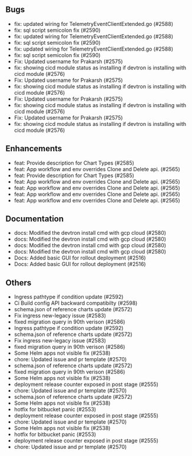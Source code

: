 ## Bugs
- fix: updated wiring for TelemetryEventClientExtended.go (#2588)
- fix: sql script semicolon fix (#2590)
- fix: updated wiring for TelemetryEventClientExtended.go (#2588)
- fix: sql script semicolon fix (#2590)
- fix: updated wiring for TelemetryEventClientExtended.go (#2588)
- fix: sql script semicolon fix (#2590)
- Fix: Updated username for Prakarsh (#2575)
- fix: showing cicd module status as installing if devtron is installing with cicd module (#2576)
- Fix: Updated username for Prakarsh (#2575)
- fix: showing cicd module status as installing if devtron is installing with cicd module (#2576)
- Fix: Updated username for Prakarsh (#2575)
- fix: showing cicd module status as installing if devtron is installing with cicd module (#2576)
- Fix: Updated username for Prakarsh (#2575)
- fix: showing cicd module status as installing if devtron is installing with cicd module (#2576)
## Enhancements
- feat: Provide description for Chart Types (#2585)
- feat: App workflow and env overrides Clone and Delete api. (#2565)
- feat: Provide description for Chart Types (#2585)
- feat: App workflow and env overrides Clone and Delete api. (#2565)
- feat: App workflow and env overrides Clone and Delete api. (#2565)
- feat: App workflow and env overrides Clone and Delete api. (#2565)
- feat: App workflow and env overrides Clone and Delete api. (#2565)
## Documentation
- docs: Modified the devtron install cmd with gcp cloud (#2580)
- docs: Modified the devtron install cmd with gcp cloud (#2580)
- docs: Modified the devtron install cmd with gcp cloud (#2580)
- docs: Modified the devtron install cmd with gcp cloud (#2580)
- Docs: Added basic GUI for rollout deployment (#2516)
- Docs: Added basic GUI for rollout deployment (#2516)
## Others
- Ingress pathtype if condition update (#2592)
- Ci Build config API backward compatibilty (#2598)
- schema.json of reference charts update  (#2572)
- Fix ingress new-legacy issue (#2583)
- fixed migration query in 90th verison (#2586)
- Ingress pathtype if condition update (#2592)
- schema.json of reference charts update  (#2572)
- Fix ingress new-legacy issue (#2583)
- fixed migration query in 90th verison (#2586)
- Some Helm apps not visible fix (#2538)
- chore: Updated issue and pr template (#2570)
- schema.json of reference charts update  (#2572)
- fixed migration query in 90th verison (#2586)
- Some Helm apps not visible fix (#2538)
- deployment release counter exposed in post stage (#2555)
- chore: Updated issue and pr template (#2570)
- schema.json of reference charts update  (#2572)
- Some Helm apps not visible fix (#2538)
- hotfix for bitbucket panic  (#2553)
- deployment release counter exposed in post stage (#2555)
- chore: Updated issue and pr template (#2570)
- Some Helm apps not visible fix (#2538)
- hotfix for bitbucket panic  (#2553)
- deployment release counter exposed in post stage (#2555)
- chore: Updated issue and pr template (#2570)
